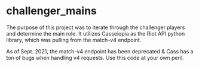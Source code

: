 # challenger_mains

The purpose of this project was to iterate through the challenger players and determine the main role.
It utilizes Casseiopia as the Riot API python library, which was pulling from the match-v4 endpoint.

As of Sept. 2021, the match-v4 endpoint has been deprecated & Cass has a ton of bugs when handling v4 requests. 
Use this code at your own peril.

